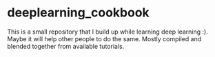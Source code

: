 # deeplearning_cookbook
This is a small repository that I build up while learning deep learning :). Maybe it will help other people to do the same. Mostly compiled and blended together from available tutorials.
